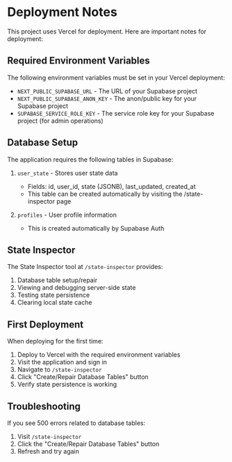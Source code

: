 # Deployment Notes

This project uses Vercel for deployment. Here are important notes for deployment:

## Required Environment Variables

The following environment variables must be set in your Vercel deployment:

- `NEXT_PUBLIC_SUPABASE_URL` - The URL of your Supabase project
- `NEXT_PUBLIC_SUPABASE_ANON_KEY` - The anon/public key for your Supabase project
- `SUPABASE_SERVICE_ROLE_KEY` - The service role key for your Supabase project (for admin operations)

## Database Setup

The application requires the following tables in Supabase:

1. `user_state` - Stores user state data
   - Fields: id, user_id, state (JSONB), last_updated, created_at
   - This table can be created automatically by visiting the /state-inspector page

2. `profiles` - User profile information
   - This is created automatically by Supabase Auth

## State Inspector

The State Inspector tool at `/state-inspector` provides:

1. Database table setup/repair
2. Viewing and debugging server-side state
3. Testing state persistence
4. Clearing local state cache

## First Deployment

When deploying for the first time:

1. Deploy to Vercel with the required environment variables
2. Visit the application and sign in
3. Navigate to `/state-inspector` 
4. Click "Create/Repair Database Tables" button
5. Verify state persistence is working

## Troubleshooting

If you see 500 errors related to database tables:

1. Visit `/state-inspector`
2. Click the "Create/Repair Database Tables" button
3. Refresh and try again